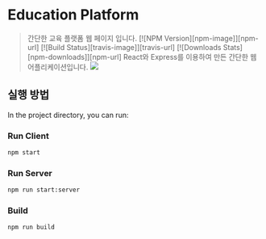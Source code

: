 # Education Platform
> 간단한 교육 플랫폼 웹 페이지 입니다.
[![NPM Version][npm-image]][npm-url]
[![Build Status][travis-image]][travis-url]
[![Downloads Stats][npm-downloads]][npm-url]
React와 Express를 이용하여 만든 간단한 웹 어플리케이션입니다.
![](../header.png)

## 실행 방법

In the project directory, you can run:

### Run Client
```sh
npm start
```
### Run Server
```sh
npm run start:server
```
### Build
```sh
npm run build
```

